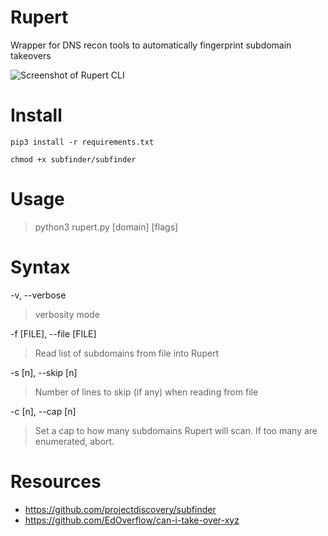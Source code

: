 # Rupert
Wrapper for DNS recon tools to automatically fingerprint subdomain takeovers

![Screenshot of Rupert CLI](https://i.imgur.com/y7FQIG2.png)


# Install
`pip3 install -r requirements.txt`

`chmod +x subfinder/subfinder`


# Usage
> python3 rupert.py [domain] [flags]


# Syntax
-v, --verbose
> verbosity mode

-f [FILE], --file [FILE]
> Read list of subdomains from file into Rupert

-s [n], --skip [n]
> Number of lines to skip (if any) when reading from file

-c [n], --cap [n]
> Set a cap to how many subdomains Rupert will scan. If too many are enumerated, abort.


# Resources
* https://github.com/projectdiscovery/subfinder
* https://github.com/EdOverflow/can-i-take-over-xyz
